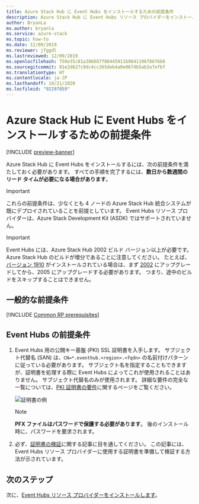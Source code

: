 ```yaml
---
title: Azure Stack Hub に Event Hubs をインストールするための前提条件
description: Azure Stack Hub に Event Hubs リソース プロバイダーをインストールするにあたり、必要な前提条件について説明します。
author: BryanLa
ms.author: bryanla
ms.service: azure-stack
ms.topic: how-to
ms.date: 12/09/2019
ms.reviewer: jfggdl
ms.lastreviewed: 12/09/2019
ms.openlocfilehash: 750e35c81a386687f80445011b9841196f86f6b6
ms.sourcegitcommit: 81e2d627c9dc4cc365deb4a0e0674b5ab3a7efbf
ms.translationtype: HT
ms.contentlocale: ja-JP
ms.lasthandoff: 10/21/2020
ms.locfileid: "92297859"
---
```

# <a name="prerequisites-for-installing-event-hubs-on-azure-stack-hub"></a>Azure Stack Hub に Event Hubs をインストールするための前提条件

[!INCLUDE [preview-banner](../includes/event-hubs-preview.md)]

Azure Stack Hub に Event Hubs をインストールするには、次の前提条件を満たしておく必要があります。 すべての手順を完了するには、**数日から数週間のリード タイムが必要になる場合があります**。

> [!IMPORTANT]
> これらの前提条件は、少なくとも 4 ノードの Azure Stack Hub 統合システムが既にデプロイされていることを前提としています。 Event Hubs リソース プロバイダーは、Azure Stack Development Kit (ASDK) ではサポートされていません。

> [!IMPORTANT]
> Event Hubs には、Azure Stack Hub 2002 ビルド バージョン以上が必要です。 Azure Stack Hub のビルドが増分であることに注意してください。 たとえば、[バージョン 1910](./release-notes.md?view=azs-1910&preserve-view=true#1910-build-reference) がインストールされている場合は、まず [2002](./release-notes.md?view=azs-2002&preserve-view=true#2002-build-reference) にアップグレードしてから、2005 にアップグレードする必要があります。 つまり、途中のビルドをスキップすることはできません。

## <a name="common-prerequisites"></a>一般的な前提条件

[!INCLUDE [Common RP prerequisites](../includes/resource-provider-prerequisites.md)]

## <a name="event-hubs-prerequisites"></a>Event Hubs の前提条件

1. Event Hubs 用の公開キー基盤 (PKI) SSL 証明書を入手します。 サブジェクト代替名 (SAN) は、`CN=*.eventhub.<region>.<fqdn>` の名前付けパターンに従っている必要があります。 サブジェクト名を指定することもできますが、証明書を処理する際に Event Hubs によってこれが使用されることはありません。 サブジェクト代替名のみが使用されます。 詳細な要件の完全な一覧については、[PKI 証明書の要件](azure-stack-pki-certs.md)に関するページをご覧ください。  

   ![証明書の例](media/event-hubs-rp-prerequisites/certificate-example.png)

   > [!NOTE]
   > **PFX ファイルはパスワードで保護する必要があります**。 後のインストール時に、パスワードを要求されます。

2. 必ず、[証明書の検証](azure-stack-validate-pki-certs.md)に関する記事に目を通してください。 この記事には、Event Hubs リソース プロバイダーに使用する証明書を準備して検証する方法が示されています。 

## <a name="next-steps"></a>次のステップ

次に、[Event Hubs リソース プロバイダーをインストールします](event-hubs-rp-install.md)。
